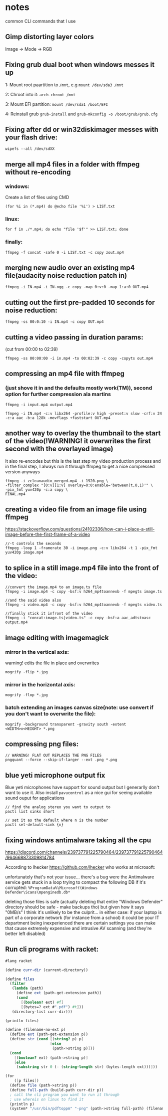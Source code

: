 # notes
common CLI commands that I use

## Gimp distorting layer colors
Image -> Mode -> RGB
  
## Fixing grub dual boot when windows messes it up
1: Mount root paartition to `/mnt`, e.g `mount /dev/sda3 /mnt`

2: Chroot into it: `arch-chroot /mnt`

3: Mount EFI partition: `mount /dev/sda1 /boot/EFI`

4: Reinstall grub `grub-install` and `grub-mkconfig -o /boot/grub/grub.cfg`

## Fixing after dd or win32diskimager messes with your flash drive:

```
wipefs --all /dev/sdXX
```

## merge all mp4 files in a folder with ffmpeg without re-encoding
### windows:
Create a list of files using CMD
```
(for %i in (*.mp4) do @echo file '%i') > LIST.txt
```	
### linux:
```
for f in ./*.mp4; do echo "file '$f'" >> LIST.txt; done
```
### finally:
```
ffmpeg -f concat -safe 0 -i LIST.txt -c copy zout.mp4
```

## merging new audio over an existing mp4 file(audacity noise reduction patch in)
```
ffmpeg -i IN.mp4 -i IN.ogg -c copy -map 0:v:0 -map 1:a:0 OUT.mp4
```

## cutting out the first pre-padded 10 seconds for noise reduction:
```
ffmpeg -ss 00:0:10 -i IN.mp4 -c copy OUT.mp4
```

## cutting a video passing in duration params:
(cut from 00:00 to 02:39)
```
ffmpeg -ss 00:00:00 -i in.mp4 -to 00:02:39 -c copy -copyts out.mp4
```

## compressing an mp4 file with ffmpeg
### (just shove it in and the defaults mostly work(TM)), second option for further compression ala martins
```
ffmpeg -i input.mp4 output.mp4

ffmpeg -i IN.mp4 -c:v libx264 -profile:v high -preset:v slow -crf:v 24 -c:a aac -b:a 128k -movflags +faststart OUT.mp4
```

## another way to overlay the thumbnail to the start of the video(!WARNING! it overwrites the first second with the overlayed image)
It also  re-encodes but this is the last step my video production process and in the final step, I always run it through ffmpeg to get a nice compressed version anyways
```
ffmpeg -i zcleanaudio_merged.mp4 -i 1920.png \
-filter_complex "[0:v][1:v] overlay=0:0:enable='between(t,0,1)'" \
-pix_fmt yuv420p -c:a copy \
FINAL.mp4
```

## creating a video file from an image file using ffmpeg
https://stackoverflow.com/questions/24102336/how-can-i-place-a-still-image-before-the-first-frame-of-a-video
```
//-t controls the seconds
ffmpeg -loop 1 -framerate 30 -i image.png -c:v libx264 -t 1 -pix_fmt yuv420p image.mp4
```
## to splice in a still image.mp4 file into the front of the video:
```
//convert the image.mp4 to an image.ts file
ffmpeg -i image.mp4 -c copy -bsf:v h264_mp4toannexb -f mpegts image.ts

//and the said video also
ffmpeg -i video.mp4 -c copy -bsf:v h264_mp4toannexb -f mpegts video.ts

//finally stick it infront of the video
ffmpeg -i "concat:image.ts|video.ts" -c copy -bsf:a aac_adtstoasc output.mp4
```


## image editing with imagemagick

### mirror in the vertical axis:
warning! edits the file in place and overwrites
```
mogrify -flip *.jpg
```
### mirror in the horizontal axis:
```
mogrify -flop *.jpg
```

### batch extending an images canvas size(note: use convert if you don't want to overwrite the file):
```
mogrify -background transparent -gravity south -extent <WIDTH>x<HEIGHT> *.png
```

## compressing png files:
```
// WARNING! FLAT OUT REPLACES THE PNG FILES
pngquant --force --skip-if-larger --ext .png *.png
```

## blue yeti microphone output fix
Blue yeti microphones have support for sound output but I generarlly don't want to use it.
Also install `pavucontrol` as a nice gui for seeing available sound ouput for applications
```
// find the analog stereo you want to output to
pactl list sinks short

// set it as the default where n is the number
pactl set-default-sink {n}

```

## fixing windows antimalware taking all the cpu

https://discord.com/channels/239737791225790464/239737791225790464/964668873309814784

According to lhecker https://github.com/lhecker who works at microsoft:

unfortunately that's not your issue... there's a bug were the Antimalware service gets stuck in a loop trying to compact the following DB if it's corrupted:
```%ProgramData%\Microsoft\Windows Defender\Scans\mpenginedb.db*```

deleting those files is safe (actually deleting that entire "Windows Defender" directory should be safe - make backups tho)
but given how it says "0MB/s" I think it's unlikely to be the culprit...
in either case: if your laptop is part of a corporate network (for instance from a school) it could be your IT department being inexperienced
there are certain settings you can make that cause extremely expensive and intrusive AV scanning (and they're better left disabled)

## Run cli programs with racket:
```scheme
#lang racket

(define curr-dir (current-directory))

(define files
  (filter
   (lambda (path)
     (define ext (path-get-extension path))
     (cond
       [(boolean? ext) #f]
       [(bytes=? ext #".pdf") #t]))
   (directory-list curr-dir)))

(println files)

(define (filename-no-ext p)
  (define ext (path-get-extension p))
  (define str (cond [(string? p) p]
                    [else
                     (path->string p)]))
  (cond
    [(boolean? ext) (path->string p)]
    [else
     (substring str 0 (- (string-length str) (bytes-length ext)))]))

(for
    ([p files])
  (define file (path->string p))
  (define full-path (build-path curr-dir p))
  ; call the cli program you want to run it through
  ; use whereis on linux to find it
  (println p)
  (system* "/usr/bin/pdftoppm" "-png" (path->string full-path) (filename-no-ext file)))

```
